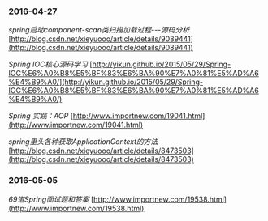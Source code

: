 ### 2016-04-27
*spring启动component-scan类扫描加载过程---源码分析*  [http://blog.csdn.net/xieyuooo/article/details/9089441](http://blog.csdn.net/xieyuooo/article/details/9089441)

*Spring IOC核心源码学习*	[http://yikun.github.io/2015/05/29/Spring-IOC%E6%A0%B8%E5%BF%83%E6%BA%90%E7%A0%81%E5%AD%A6%E4%B9%A0/](http://yikun.github.io/2015/05/29/Spring-IOC%E6%A0%B8%E5%BF%83%E6%BA%90%E7%A0%81%E5%AD%A6%E4%B9%A0/)

*Spring 实践：AOP*	[http://www.importnew.com/19041.html](http://www.importnew.com/19041.html)

*spring里头各种获取ApplicationContext的方法*	[http://blog.csdn.net/xieyuooo/article/details/8473503](http://blog.csdn.net/xieyuooo/article/details/8473503)

### 2016-05-05
*69道Spring面试题和答案*	[http://www.importnew.com/19538.html](http://www.importnew.com/19538.html)